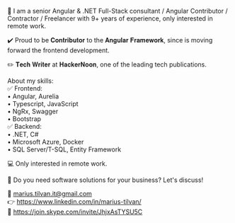 👋 I am a senior Angular & .NET Full-Stack consultant / Angular Contributor / Contractor / Freelancer with 9+ years of experience, only interested in remote work.

✔️ Proud to be 𝐂𝐨𝐧𝐭𝐫𝐢𝐛𝐮𝐭𝐨𝐫 to the 𝐀𝐧𝐠𝐮𝐥𝐚𝐫 𝐅𝐫𝐚𝐦𝐞𝐰𝐨𝐫𝐤, since is moving forward the frontend development.

✏️ 𝐓𝐞𝐜𝐡 𝐖𝐫𝐢𝐭𝐞𝐫 at 𝐇𝐚𝐜𝐤𝐞𝐫𝐍𝐨𝐨𝐧, one of the leading tech publications.

About my skills: <br />
✅ Frontend:  <br />
• Angular, Aurelia <br />
• Typescript, JavaScript <br />
• NgRx, Swagger <br />
• Bootstrap <br />
✅ Backend:  <br />
• .NET, C# <br />
• Microsoft Azure, Docker <br />
• SQL Server/T-SQL, Entity Framework <br />

💻 Only interested in remote work.

🤝 Do you need software solutions for your business? Let's discuss!

📧 marius.tilvan.it@gmail.com <br />
👉 https://www.linkedin.com/in/marius-tilvan/ <br />
💬 https://join.skype.com/invite/JhjxAsTYSU5C <br />

